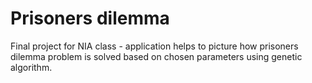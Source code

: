 # Prisoners dilemma

Final project for NIA class - application helps to picture how prisoners dilemma problem is solved based on chosen parameters using genetic algorithm.

